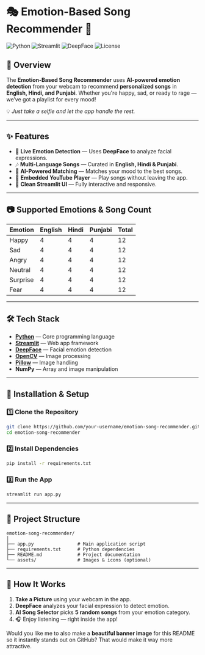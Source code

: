 
# 🎭 Emotion-Based Song Recommender 🎵


![Python](https://img.shields.io/badge/Python-3.8+-blue?logo=python)
![Streamlit](https://img.shields.io/badge/Streamlit-App-red?logo=streamlit)
![DeepFace](https://img.shields.io/badge/DeepFace-Emotion%20Detection-orange)
![License](https://img.shields.io/badge/License-MIT-green)

## 📌 Overview

The **Emotion-Based Song Recommender** uses **AI-powered emotion detection** from your webcam to recommend **personalized songs** in **English, Hindi, and Punjabi**.
Whether you're happy, sad, or ready to rage — we’ve got a playlist for every mood!

💡 *Just take a selfie and let the app handle the rest.*

---

## ✨ Features

* 📸 **Live Emotion Detection** — Uses **DeepFace** to analyze facial expressions.
* 🎶 **Multi-Language Songs** — Curated in **English, Hindi & Punjabi**.
* 🤖 **AI-Powered Matching** — Matches your mood to the best songs.
* 🎥 **Embedded YouTube Player** — Play songs without leaving the app.
* 🎨 **Clean Streamlit UI** — Fully interactive and responsive.

---

## 📷 Supported Emotions & Song Count

| Emotion  | English | Hindi | Punjabi | Total |
| -------- | ------- | ----- | ------- | ----- |
| Happy    | 4       | 4     | 4       | 12    |
| Sad      | 4       | 4     | 4       | 12    |
| Angry    | 4       | 4     | 4       | 12    |
| Neutral  | 4       | 4     | 4       | 12    |
| Surprise | 4       | 4     | 4       | 12    |
| Fear     | 4       | 4     | 4       | 12    |

---

## 🛠️ Tech Stack

* **[Python](https://www.python.org/)** — Core programming language
* **[Streamlit](https://streamlit.io/)** — Web app framework
* **[DeepFace](https://github.com/serengil/deepface)** — Facial emotion detection
* **[OpenCV](https://opencv.org/)** — Image processing
* **[Pillow](https://python-pillow.org/)** — Image handling
* **NumPy** — Array and image manipulation

---

## 🚀 Installation & Setup

### 1️⃣ Clone the Repository

```bash
git clone https://github.com/your-username/emotion-song-recommender.git
cd emotion-song-recommender
```

### 2️⃣ Install Dependencies

```bash
pip install -r requirements.txt
```

### 3️⃣ Run the App

```bash
streamlit run app.py
```

---

## 📂 Project Structure

```
emotion-song-recommender/
│
├── app.py                # Main application script
├── requirements.txt      # Python dependencies
├── README.md             # Project documentation
└── assets/               # Images & icons (optional)
```

---

## 📸 How It Works

1. **Take a Picture** using your webcam in the app.
2. **DeepFace** analyzes your facial expression to detect emotion.
3. **AI Song Selector** picks **5 random songs** from your emotion category.
4. 🎧 Enjoy listening — right inside the app!



Would you like me to also make a **beautiful banner image** for this README so it instantly stands out on GitHub? That would make it way more attractive.
